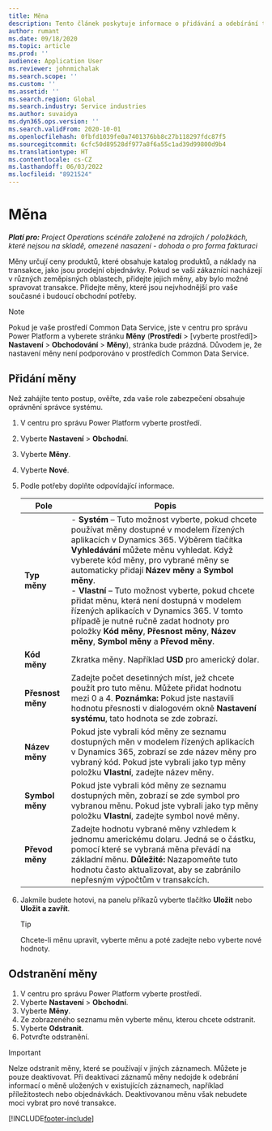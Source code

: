 ```yaml
---
title: Měna
description: Tento článek poskytuje informace o přidávání a odebírání typů měn v Project Operations.
author: rumant
ms.date: 09/18/2020
ms.topic: article
ms.prod: ''
audience: Application User
ms.reviewer: johnmichalak
ms.search.scope: ''
ms.custom: ''
ms.assetid: ''
ms.search.region: Global
ms.search.industry: Service industries
ms.author: suvaidya
ms.dyn365.ops.version: ''
ms.search.validFrom: 2020-10-01
ms.openlocfilehash: 0fbfd1039fe0a7401376bb8c27b118297fdc87f5
ms.sourcegitcommit: 6cfc50d89528df977a8f6a55c1ad39d99800d9b4
ms.translationtype: HT
ms.contentlocale: cs-CZ
ms.lasthandoff: 06/03/2022
ms.locfileid: "8921524"
---
```

# <a name="currency"></a>Měna

_**Platí pro:** Project Operations scénáře založené na zdrojích / položkách, které nejsou na skladě, omezené nasazení - dohoda o pro forma fakturaci_



Měny určují ceny produktů, které obsahuje katalog produktů, a náklady na transakce, jako jsou prodejní objednávky. Pokud se vaši zákazníci nacházejí v různých zeměpisných oblastech, přidejte jejich měny, aby bylo možné spravovat transakce. Přidejte měny, které jsou nejvhodnější pro vaše současné i budoucí obchodní potřeby.  

> [!NOTE]
> Pokud je vaše prostředí Common Data Service, jste v centru pro správu Power Platform a vyberete stránku **Měny** (**Prostředí** > [vyberte prostředí]> **Nastavení** > **Obchodování** > **Měny**), stránka bude prázdná. Důvodem je, že nastavení měny není podporováno v prostředích Common Data Service.

## <a name="add-a-currency"></a>Přidání měny  
Než zahájíte tento postup, ověřte, zda vaše role zabezpečení obsahuje oprávnění správce systému. 

1. V centru pro správu Power Platform vyberte prostředí. 
2. Vyberte **Nastavení** > **Obchodní**.
3. Vyberte **Měny**.  
4. Vyberte **Nové**.  
5. Podle potřeby doplňte odpovídající informace.  


   |          Pole          |                                                                                                                                                                                                                                                                                                                                                                            Popis                                                                                                                                                                                                                                                                                                                                                                            |
   |-------------------------|-------------------------------------------------------------------------------------------------------------------------------------------------------------------------------------------------------------------------------------------------------------------------------------------------------------------------------------------------------------------------------------------------------------------------------------------------------------------------------------------------------------------------------------------------------------------------------------------------------------------------------------------------------------------------------------------------------------------------------------------------------------------|
   |    **Typ měny**    | - **Systém** – Tuto možnost vyberte, pokud chcete používat měny dostupné v modelem řízených aplikacích v Dynamics 365. Výběrem tlačítka **Vyhledávání** můžete měnu vyhledat. Když vyberete kód měny, pro vybrané měny se automaticky přidají **Název měny** a **Symbol měny**.<br />- **Vlastní** – Tuto možnost vyberte, pokud chcete přidat měnu, která není dostupná v modelem řízených aplikacích v Dynamics 365. V tomto případě je nutné ručně zadat hodnoty pro položky **Kód měny**, **Přesnost měny**, **Název měny**, **Symbol měny** a **Převod měny**. |
   |    **Kód měny**    |                                                                                                                                                                                                                                                                                                                                            Zkratka měny. Například **USD** pro americký dolar.                                                                                                                                                                                                                                                                                                                                            |
   | **Přesnost měny**  |                                                                                                                                                                                  Zadejte počet desetinných míst, jež chcete použít pro tuto měnu.  Můžete přidat hodnotu mezi 0 a 4. **Poznámka:** Pokud jste nastavili hodnotu přesnosti v dialogovém okně **Nastavení systému**, tato hodnota se zde zobrazí.                                                                                                                                                                                  |
   |    **Název měny**    |                                                                                                                                                                                                                                         Pokud jste vybrali kód měny ze seznamu dostupných měn v modelem řízených aplikacích v Dynamics 365, zobrazí se zde název měny pro vybraný kód. Pokud jste vybrali jako typ měny položku **Vlastní**, zadejte název měny.                                                                                                                                                                                                                                          |
   |   **Symbol měny**   |                                                                                                                                                                                                                                                                      Pokud jste vybrali kód měny ze seznamu dostupných měn, zobrazí se zde symbol pro vybranou měnu. Pokud jste vybrali jako typ měny položku **Vlastní**, zadejte symbol nové měny.                                                                                                                                                                                                                                                                       |
   | **Převod měny** |                                                                                                                                                                                                                                     Zadejte hodnotu vybrané měny vzhledem k jednomu americkému dolaru. Jedná se o částku, pomocí které se vybraná měna převádí na základní měnu. **Důležité:** Nazapomeňte tuto hodnotu často aktualizovat, aby se zabránilo nepřesným výpočtům v transakcích.                                                                                                                                                                                                                                      |


6. Jakmile budete hotovi, na panelu příkazů vyberte tlačítko **Uložit** nebo **Uložit a zavřít**.  

   > [!TIP]
   >  Chcete-li měnu upravit, vyberte měnu a poté zadejte nebo vyberte nové hodnoty.  

## <a name="delete-a-currency"></a>Odstranění měny  

1. V centru pro správu Power Platform vyberte prostředí. 
2. Vyberte **Nastavení** > **Obchodní**.
3. Vyberte **Měny**.  
4. Ze zobrazeného seznamu měn vyberte měnu, kterou chcete odstranit.  
5. Vyberte **Odstranit**.  
6. Potvrďte odstranění.  

> [!IMPORTANT]
>  Nelze odstranit měny, které se používají v jiných záznamech. Můžete je pouze deaktivovat. Při deaktivaci záznamů měny nedojde k odebrání informací o měně uložených v existujících záznamech, například příležitostech nebo objednávkách. Deaktivovanou měnu však nebudete moci vybrat pro nové transakce.  


[!INCLUDE[footer-include](../includes/footer-banner.md)]